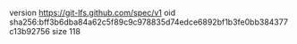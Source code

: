 version https://git-lfs.github.com/spec/v1
oid sha256:bff3b6dba84a62c5f89c9c978835d74edce6892bf1b3fe0bb384377c13b92756
size 118
